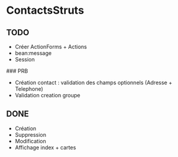 # ContactsStruts

## TODO
* Créer ActionForms + Actions
* bean:message
* Session

### PRB
* Création contact : validation des champs optionnels (Adresse + Telephone)
* Validation creation groupe

## DONE 
* Création
* Suppression
* Modification
* Affichage index + cartes

